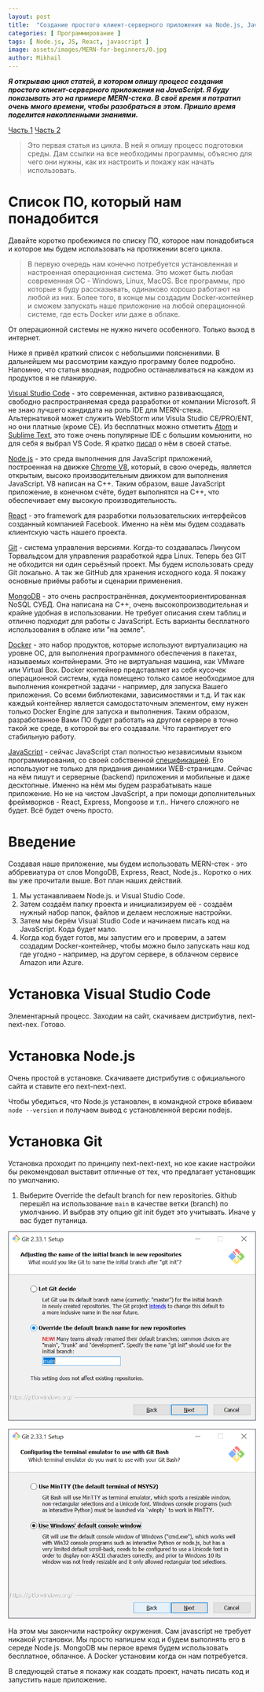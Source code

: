 ```yaml
---
layout: post
title:  "Создание простого клиент-серверного приложения на Node.js, JavaScript и React. Часть 1 - подготовка среды"
categories: [ Программирование ]
tags: [ Node.js, JS, React, javascript ]
image: assets/images/MERN-for-beginners/0.jpg
author: Mikhail
---
```

***Я открываю цикл статей, в котором опишу процесс создания простого клиент-серверного приложения на JavaScript. Я буду показывать это на примере MERN-стека. В своё время я потратил очень много времени, чтобы разобраться в этом. Пришло время поделится накопленными знаниями.***

[Часть 1]()
[Часть 2]()

>Это первая статья из цикла. В ней я опишу процесс подготовки среды. Дам ссылки на все необходимы программы, объясню для чего они нужны, как их настроить и покажу как начать использовать.

# Список ПО, который нам понадобится

Давайте коротко пробежимся по списку ПО, которое нам понадобиться и которое мы будем использовать на протяжении всего цикла.

>В первую очередь нам конечно потребуется установленная и настроенная операционная система. Это может быть любая современная ОС - Windows, Linux, MacOS. Все программы, про которые я буду рассказывать, одинаково хорошо работают на любой из них. Более того, в конце мы создадим Docker-контейнер и сможем запускать наше приложение на любой операционной системе, где есть Docker или даже в облаке.

От операционной системы не нужно ничего особенного. Только выход в интернет.

Ниже я привёл краткий список с небольшими пояснениями. В дальнейшем мы рассмотрим каждую программу более подробно. Напомню, что статья вводная, подробно останавливаться на каждом из продуктов я не планирую.

[Visual Studio Code](https://code.visualstudio.com/) - это современная, активно развивающаяся, свободно распространяемая среда разработки от компании Microsoft. Я не знаю лучшего кандидата на роль IDE для MERN-стека. Альтернативой может служить WebStorm или Visula Studio CE/PRO/ENT, но они платные (кроме CE). Из бесплатных можно отметить [Atom](https://atom.io/) и [Sublime Text](https://www.sublimetext.com/), это тоже очень популярные IDE с большим комьюнити, но для себя я выбрал VS Code. Я кратко [писал](https://danshin.ms/vscode/) о нём в своей статье.

[Node.js](https://nodejs.org) - это среда выполнения для JavaScript приложений, построенная на движке [Chrome V8](https://v8.dev/), который, в свою очередь, является открытым, высоко производительным движком для выполнения JavaScript. V8 написан на C++. Таким образом, ваше JavaScript приложение, в конечном счёте, будет выполнятся на C++, что обеспечивает ему высокую производительность.

[React](https://reactjs.org/) - это framework для разработки пользовательских интерфейсов созданный компанией Facebook. Именно на нём мы будем создавать клиентскую часть нашего проекта.

[Git](https://git-scm.com/) - система управления версиями. Когда-то создавалась Линусом Торвальдсом для управления разработкой ядра Linux. Теперь без GIT не обходится ни один серьёзный проект. Мы будем использовать среду Git локально. А так же GitHub для хранения исходного кода. Я покажу основные приёмы работы и сценарии применения.

[MongoDB](https://www.mongodb.com/) - это очень распространённая, документоориентированная NoSQL СУБД. Она написана на C++, очень высокопроизводительная и крайне удобная в использовании. Не требует описания схем таблиц и отлично подходит для работы с JavaScript. Есть варианты бесплатного использования в  облаке или "на земле".

[Docker](https://www.docker.com/) - это набор продуктов, которые используют виртуализацию на уровне ОС, для выполнения программного обеспечения в пакетах, называемых контейнерами. Это не виртуальная машина, как VMware или Virtual Box. Docker контейнер представляет из себя кусочек операционной системы, куда помещено только самое необходимое для выполнения конкретной задачи - например, для запуска Вашего приложения. Со всеми библиотеками, зависимостями и т.д. И так как каждый контейнер является самодостаточным элементом, ему нужен только Docker Engine для запуска и выполнения. Таким образом, разработанное Вами ПО будет работать на другом сервере в точно такой же среде, в которой вы его создавали. Что гарантирует его стабильную работу.

[JavaScript](https://learn.javascript.ru/) - сейчас JavaScript стал полностью независимым языком программирования, со своей собственной [спецификацией](https://www.ecma-international.org/publications-and-standards/standards/ecma-262/). Его используют не только для придания динамики WEB-страницам. Сейчас на нём пишут и серверные (backend) приложения и мобильные и даже десктопные. Именно на нём мы будем разрабатывать наше приложение. Но не на чистом JavaScript, а при помощи дополнительных фреймворков - React, Express, Mongoose и т.п.. Ничего сложного не будет. Всё будет очень просто.

# Введение
Создавая наше приложение, мы будем использовать MERN-стек - это аббревиатура от слов MongoDB, Express, React, Node.js.. Коротко о них вы уже прочитали выше. Вот план наших действий.

1. Мы устанавливаем Node.js. и Visual Studio Code.
2. Затем создаём папку проекта и инициализируем её - создаём нужный набор папок, файлов и делаем несложные настройки.
3. Затем мы берём Visual Studio Code и начинаем писать код на JavaScript. Кода будет мало.
4. Когда код будет готов, мы запустим его и проверим, а затем создадим Docker-контейнер, чтобы можно было запускать наш код где угодно - например, на другом сервере, в облачном сервисе Amazon или Azure.

# Установка Visual Studio Code

Элементарный процесс. Заходим на сайт, скачиваем дистрибутив, next-next-nex. Готово.

# Установка Node.js

Очень простой в установке. Скачиваете дистрибутив с официального сайта и ставите его next-next-next.

Чтобы убедиться, что Node.js установлен, в командной строке вбиваем `node --version` и получаем вывод с установленной версии nodejs.

# Установка Git

Установка проходит по принципу next-next-next, но кое какие настройки бы рекомендовал выставит отличные от тех, что предлагает установщик по умолчанию.

1. Выберите Override the default branch for new repositories.
Github перешёл на использование `main` в качестве ветки (branch) по умолчанию. И выбрав эту опцию git init будет это учитывать. Иначе у вас будет путаница.

![MERN-for-beginners/1.png](/assets/images/MERN-for-beginners/1.png)

<!-- 2. Use Windows' default console window
Я не хочу использовать git bush и предпочитаю в Windows, для работы с git использовать cmd.exr или powershell. -->

![MERN-for-beginners/2.png](/assets/images/MERN-for-beginners/2.png)

На этом мы закончили настройку окружения. Сам javascript не требует никакой установки. Мы просто напишем код и будем выполнять его в середе Node.js. MongoDB мы первое время будем использовать бесплатное, облачное. А Docker установим когда он нам потребуется.

В следующей статье я покажу как создать проект, начать писать код и запустить наше приложение.